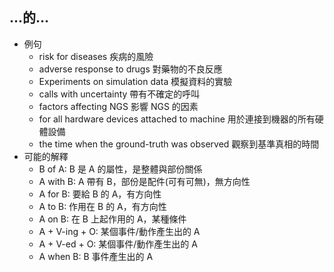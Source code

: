 ## ...的...
- 例句
  - risk for diseases 疾病的風險
  - adverse response to drugs 對藥物的不良反應
  - Experiments on simulation data 模擬資料的實驗
  - calls with uncertainty 帶有不確定的呼叫
  - factors affecting NGS 影響 NGS 的因素
  - for all hardware devices attached to machine 用於連接到機器的所有硬體設備
  - the time when the ground-truth was observed 觀察到基準真相的時間
- 可能的解釋
  - B of A: B 是 A 的屬性，是整體與部份關係
  - A with B: A 帶有 B，部份是配件(可有可無)，無方向性
  - A for B: 要給 B 的 A，有方向性
  - A to B: 作用在 B 的 A，有方向性
  - A on B: 在 B 上起作用的 A，某種條件
  - A + V-ing + O: 某個事件/動作產生出的 A
  - A + V-ed + O: 某個事件/動作產生出的 A
  - A when B: B 事件產生出的 A
